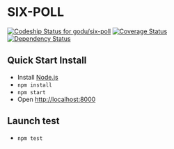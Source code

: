 # SIX-POLL
[ ![Codeship Status for godu/six-poll](https://img.shields.io/codeship/ffba9bd0-3450-0133-058c-127922174191/master.svg)](https://codeship.com/projects/100473) [![Coverage Status](https://img.shields.io/coveralls/godu/six-poll.svg)](https://coveralls.io/github/godu/six-poll?branch=master) [![Dependency Status](https://img.shields.io/david/godu/six-poll.svg)](https://david-dm.org/godu/six-poll)

## Quick Start Install

- Install [Node.js](http://nodejs.org)
- `npm install`
- `npm start`
- Open [http://localhost:8000](http://localhost:8000)

## Launch test

- `npm test`
